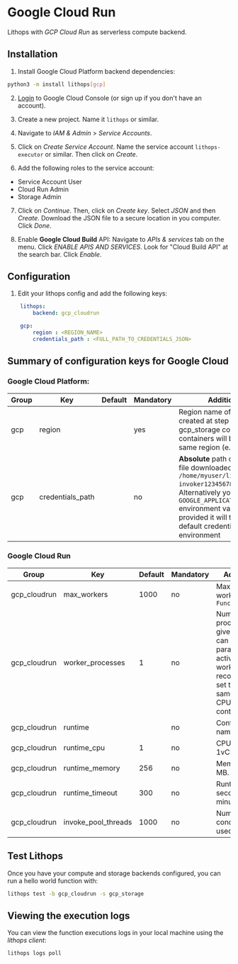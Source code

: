 # Google Cloud Run

Lithops with *GCP Cloud Run* as serverless compute backend.

## Installation

1. Install Google Cloud Platform backend dependencies:

```bash
python3 -m install lithops[gcp]
```

2. [Login](https://console.cloud.google.com) to Google Cloud Console (or sign up if you don't have an account).

3. Create a new project. Name it `lithops` or similar.

4. Navigate to *IAM & Admin* > *Service Accounts*.

5. Click on *Create Service Account*. Name the service account `lithops-executor` or similar. Then click on *Create*.

6. Add the following roles to the service account:
 - Service Account User
 - Cloud Run Admin
 - Storage Admin

7. Click on *Continue*. Then, click on *Create key*. Select *JSON* and then *Create*. Download the JSON file to a secure location in you computer. Click *Done*.

8. Enable **Google Cloud Build** API: Navigate to *APIs & services* tab on the menu. Click *ENABLE APIS AND SERVICES*. Look for "Cloud Build API" at the search bar. Click *Enable*.

## Configuration

1. Edit your lithops config and add the following keys:

```yaml
    lithops:
        backend: gcp_cloudrun

    gcp:
        region : <REGION_NAME>
        credentials_path : <FULL_PATH_TO_CREDENTIALS_JSON>
```

## Summary of configuration keys for Google Cloud

### Google Cloud Platform:

|Group|Key|Default|Mandatory|Additional info|
|---|---|---|---|---|
|gcp | region | |yes | Region name of the bucket created at step 8 of the gcp_storage config. Cloud Run containers will be created in the same region (e.g. `us-east1`) |
|gcp | credentials_path | | no | **Absolute** path of your JSON key file downloaded in step 7 (e.g. `/home/myuser/lithops-invoker1234567890.json`). Alternatively you can set `GOOGLE_APPLICATION_CREDENTIALS` environment variable. If not provided it will try to load the default credentials from the environment|

### Google Cloud Run
|Group|Key|Default|Mandatory|Additional info|
|---|---|---|---|---|
|gcp_cloudrun | max_workers | 1000 | no | Max number of workers per `FunctionExecutor()`|
|gcp_cloudrun | worker_processes | 1 | no | Number of Lithops processes within a given worker. This can be used to parallelize function activations within a worker. It is recommendable to set this value to the same number of CPUs of the container. |
|gcp_cloudrun | runtime |  |no | Container image name|
|gcp_cloudrun | runtime_cpu | 1 |no | CPU limit. Default 1vCPU |
|gcp_cloudrun | runtime_memory | 256 |no | Memory limit in MB. Default 256Mi |
|gcp_cloudrun | runtime_timeout | 300 |no | Runtime timeout in seconds. Default 5 minutes |
|gcp_cloudrun | invoke_pool_threads | 1000 |no | Number of concurrent threads used for invocation |


## Test Lithops
Once you have your compute and storage backends configured, you can run a hello world function with:

```bash
lithops test -b gcp_cloudrun -s gcp_storage
```

## Viewing the execution logs

You can view the function executions logs in your local machine using the *lithops client*:

```bash
lithops logs poll
```